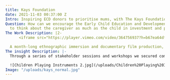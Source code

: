```yaml
---
title: Kays Foundation
date: 2021-11-03 00:37:00 Z
Intro: Inspiring ECD donors to prioritise mums, with The Kays Foundation
Question: How can we encourage the Early Child Education and Development community
  to think about the caregiver as much as the child in investment and programme strategies?
The Work Description: |2-
      <iframe src="https://player.vimeo.com/video/364756937?h=b67ea64df4&title=0&byline=0&portrait=0" width="100%" height="360" frameborder="0" allow="autoplay; fullscreen; picture-in-picture" allowfullscreen></iframe>

  A month-long ethnographic immersion and documentary film production, guided by a literature review and expert interviews and backed up with a quantitative survey. We workshopped insights and conclusions with The Kays Foundation, the Keynan government and NGO stakeholders to ensure outputs were owned and co-created with people who could act on them. An interactive report to accompany the documentary film helped bring all of the thinking together, and live on beyond the project.
The insight Description: |-
  Through a series of stakeholder sessions and workshops we secured commitments from key ECD donors to revise their funding strategies to focus on designing for caregiver’s needs - representing over $10m in investment, mainly for mothers. Our film has become a key training tool for ECD programme design workshops, and is used as a case study for the Dignified Storytelling Alliance.

  ![Children Playing Instruments 2.jpg](/uploads/Children%20Playing%20Instruments%202.jpg)
Image: "/uploads/kays_normal.jpg"
---
```


